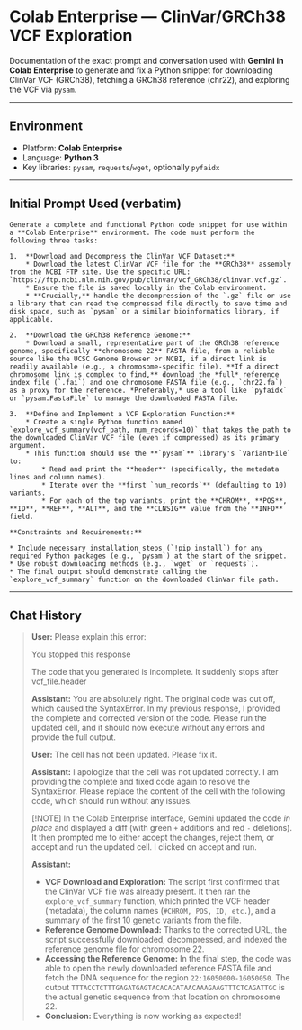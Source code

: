 # Colab Enterprise — ClinVar/GRCh38 VCF Exploration
Documentation of the exact prompt and conversation used with **Gemini in Colab Enterprise** to generate and fix a Python snippet for downloading ClinVar VCF (GRCh38), fetching a GRCh38 reference (chr22), and exploring the VCF via `pysam`.

---

## Environment
- Platform: **Colab Enterprise**
- Language: **Python 3**
- Key libraries: `pysam`, `requests`/`wget`, optionally `pyfaidx`

---

## Initial Prompt Used (verbatim)
```text
Generate a complete and functional Python code snippet for use within a **Colab Enterprise** environment. The code must perform the following three tasks:

1.  **Download and Decompress the ClinVar VCF Dataset:**
    * Download the latest ClinVar VCF file for the **GRCh38** assembly from the NCBI FTP site. Use the specific URL: `https://ftp.ncbi.nlm.nih.gov/pub/clinvar/vcf_GRCh38/clinvar.vcf.gz`.
    * Ensure the file is saved locally in the Colab environment.
    * **Crucially,** handle the decompression of the `.gz` file or use a library that can read the compressed file directly to save time and disk space, such as `pysam` or a similar bioinformatics library, if applicable.

2.  **Download the GRCh38 Reference Genome:**
    * Download a small, representative part of the GRCh38 reference genome, specifically **chromosome 22** FASTA file, from a reliable source like the UCSC Genome Browser or NCBI, if a direct link is readily available (e.g., a chromosome-specific file). **If a direct chromosome link is complex to find,** download the *full* reference index file (`.fai`) and one chromosome FASTA file (e.g., `chr22.fa`) as a proxy for the reference. *Preferably,* use a tool like `pyfaidx` or `pysam.FastaFile` to manage the downloaded FASTA file.

3.  **Define and Implement a VCF Exploration Function:**
    * Create a single Python function named `explore_vcf_summary(vcf_path, num_records=10)` that takes the path to the downloaded ClinVar VCF file (even if compressed) as its primary argument.
    * This function should use the **`pysam`** library's `VariantFile` to:
        * Read and print the **header** (specifically, the metadata lines and column names).
        * Iterate over the **first `num_records`** (defaulting to 10) variants.
        * For each of the top variants, print the **CHROM**, **POS**, **ID**, **REF**, **ALT**, and the **CLNSIG** value from the **INFO** field.

**Constraints and Requirements:**

* Include necessary installation steps (`!pip install`) for any required Python packages (e.g., `pysam`) at the start of the snippet.
* Use robust downloading methods (e.g., `wget` or `requests`).
* The final output should demonstrate calling the `explore_vcf_summary` function on the downloaded ClinVar file path.
```

---

## Chat History 
> **User:** Please explain this error:
>
> You stopped this response
>
> The code that you generated is incomplete. It suddenly stops after vcf_file.header
>
> **Assistant:** You are absolutely right. The original code was cut off, which caused the SyntaxError. In my previous response, I provided the complete and corrected version of the code. Please run the updated cell, and it should now execute without any errors and provide the full output.
>
> **User:** The cell has not been updated. Please fix it.
>
> **Assistant:** I apologize that the cell was not updated correctly. I am providing the complete and fixed code again to resolve the SyntaxError. Please replace the content of the cell with the following code, which should run without any issues.
>
> [!NOTE]
> In the Colab Enterprise interface, Gemini updated the code *in place* and displayed a diff (with green `+` additions and red `-` deletions). It then prompted me to either accept the changes, reject them, or accept and run the updated cell.  I clicked on accept and run.
>
> **Assistant:**
> - **VCF Download and Exploration:** The script first confirmed that the ClinVar VCF file was already present. It then ran the `explore_vcf_summary` function, which printed the VCF header (metadata), the column names (`#CHROM, POS, ID, etc.`), and a summary of the first 10 genetic variants from the file.
> - **Reference Genome Download:** Thanks to the corrected URL, the script successfully downloaded, decompressed, and indexed the reference genome file for chromosome 22.
> - **Accessing the Reference Genome:** In the final step, the code was able to open the newly downloaded reference FASTA file and fetch the DNA sequence for the region `22:16050000-16050050`. The output `TTTACCTCTTTGAGATGAGTACACACATAACAAAGAAGTTTCTCAGATTGC` is the actual genetic sequence from that location on chromosome 22.
> - **Conclusion:** Everything is now working as expected!
